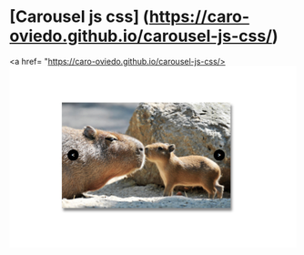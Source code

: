 # [Carousel  js css] (https://caro-oviedo.github.io/carousel-js-css/)


<a href= "https://caro-oviedo.github.io/carousel-js-css/> <img src="img/carousel.png"></a>
